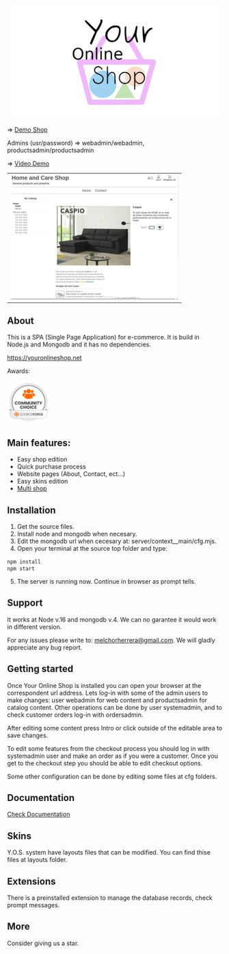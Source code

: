 ![Your Online Shop](readme_images/logotype.png "Your Online Shop")

=> [Demo Shop](https://youronlineshop.net/sample/)

Admins (usr/password) => webadmin/webadmin, productsadmin/productsadmin

=> [Video Demo](https://youtu.be/PD_olszbGWA)
<table>
  <tr>
    <td>
    <a href="https://youtu.be/PD_olszbGWA"><img src="readme_images/youtube.webp"></a>
    </td>
  </tr>
</table>

## About

This is a SPA (Single Page Application) for e-commerce. It is build in Node.js and Mongodb and it has no dependencies.

https://youronlineshop.net

Awards:

<img src="readme_images/oss-community-choice-white.svg" alt="Community choice" width="100"/>

## Main features:

- Easy shop edition
- Quick purchase process
- Website pages (About, Contact, ect...)
- Easy skins edition
- [Multi shop](docs/multishopguide.md)

## Installation

1. Get the source files.
2. Install node and mongodb when necesary.
3. Edit the mongodb url when cecesary at: server/context__main/cfg.mjs.
4. Open your terminal at the source top folder and type:
```
npm install 
npm start
```
5. The server is running now. Continue in browser as prompt tells.

## Support

It works at Node v.16 and mongodb v.4. We can no garantee it would work in different version.

For any issues please write to: melchorherrera@gmail.com. We will gladly appreciate any bug report.


## Getting started

Once Your Online Shop is installed you can open your browser at the correspondent url address. Lets log-in with some of the admin users to make changes: user webadmin for web content and productsadmin for catalog content. Other operations can be done by user systemadmin, and to check customer orders log-in with ordersadmin.

After editing some content press Intro or click outside of the editable area to save changes.

To edit some features from the checkout process you should log in with systemadmin user and make an order as if you were a customer. Once you get to the checkout step you should be able to edit checkout options.

Some other configuration can be done by editing some files at cfg folders.


## Documentation

[Check Documentation](docs/overview.md)


## Skins

Y.O.S. system have layouts files that can be modified. You can find thise files at layouts folder.


## Extensions

There is a preinstalled extension to manage the database records, check prompt messages.


## More

Consider giving us a star.